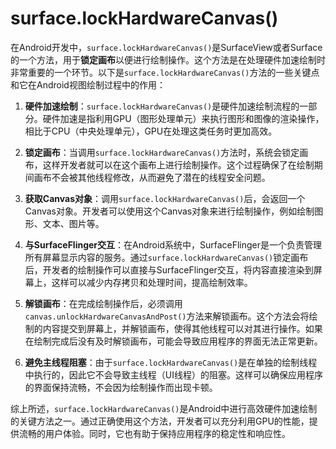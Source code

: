 # surface.lockHardwareCanvas()

在Android开发中，`surface.lockHardwareCanvas()`是SurfaceView或者Surface的一个方法，用于**锁定画布**以便进行绘制操作。这个方法是在处理硬件加速绘制时非常重要的一个环节。以下是`surface.lockHardwareCanvas()`方法的一些关键点和它在Android视图绘制过程中的作用：

1. **硬件加速绘制**：`surface.lockHardwareCanvas()`是硬件加速绘制流程的一部分。硬件加速是指利用GPU（图形处理单元）来执行图形和图像的渲染操作，相比于CPU（中央处理单元），GPU在处理这类任务时更加高效。

2. **锁定画布**：当调用`surface.lockHardwareCanvas()`方法时，系统会锁定画布，这样开发者就可以在这个画布上进行绘制操作。这个过程确保了在绘制期间画布不会被其他线程修改，从而避免了潜在的线程安全问题。

3. **获取Canvas对象**：调用`surface.lockHardwareCanvas()`后，会返回一个Canvas对象。开发者可以使用这个Canvas对象来进行绘制操作，例如绘制图形、文本、图片等。

4. **与SurfaceFlinger交互**：在Android系统中，SurfaceFlinger是一个负责管理所有屏幕显示内容的服务。通过`surface.lockHardwareCanvas()`锁定画布后，开发者的绘制操作可以直接与SurfaceFlinger交互，将内容直接渲染到屏幕上，这样可以减少内存拷贝和处理时间，提高绘制效率。

5. **解锁画布**：在完成绘制操作后，必须调用`canvas.unlockHardwareCanvasAndPost()`方法来解锁画布。这个方法会将绘制的内容提交到屏幕上，并解锁画布，使得其他线程可以对其进行操作。如果在绘制完成后没有及时解锁画布，可能会导致应用程序的界面无法正常更新。

6. **避免主线程阻塞**：由于`surface.lockHardwareCanvas()`是在单独的绘制线程中执行的，因此它不会导致主线程（UI线程）的阻塞。这样可以确保应用程序的界面保持流畅，不会因为绘制操作而出现卡顿。

综上所述，`surface.lockHardwareCanvas()`是Android中进行高效硬件加速绘制的关键方法之一。通过正确使用这个方法，开发者可以充分利用GPU的性能，提供流畅的用户体验。同时，它也有助于保持应用程序的稳定性和响应性。
